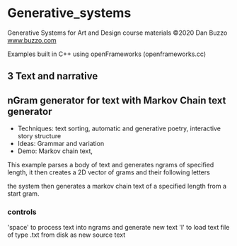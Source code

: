 # Generative_systems
Generative Systems for Art and Design course materials
 ©2020 Dan Buzzo
 www.buzzo.com

 Examples built in C++ using openFrameworks (openframeworks.cc)

## 3 Text and narrative
## nGram generator for text with Markov Chain text generator

* Techniques: text sorting, automatic and generative poetry, interactive story structure
* Ideas: Grammar and variation
* Demo: Markov chain text,

This example parses a body of text and generates ngrams of specified length, it then creates a 2D vector of grams and their following letters 

the system then generates a markov chain text of a specified length from a start gram.

### controls

'space' to process text into ngrams and generate new text
'l' to load text file of type .txt from disk as new source text
